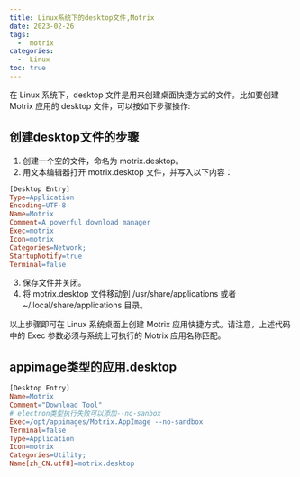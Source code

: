 ```yaml
---
title: Linux系统下的desktop文件,Motrix
date: 2023-02-26
tags:
  -  motrix
categories:
  -  Linux
toc: true
---
```


在 Linux 系统下，desktop 文件是用来创建桌面快捷方式的文件。比如要创建 Motrix 应用的 desktop 文件，可以按如下步骤操作:

<!-- more -->

## 创建desktop文件的步骤

1. 创建一个空的文件，命名为 motrix.desktop。
2. 用文本编辑器打开 motrix.desktop 文件，并写入以下内容：

```makefile
[Desktop Entry]
Type=Application
Encoding=UTF-8
Name=Motrix
Comment=A powerful download manager
Exec=motrix
Icon=motrix
Categories=Network;
StartupNotify=true
Terminal=false
```

3. 保存文件并关闭。
4. 将 motrix.desktop 文件移动到 /usr/share/applications 或者 ~/.local/share/applications 目录。
   
以上步骤即可在 Linux 系统桌面上创建 Motrix 应用快捷方式。请注意，上述代码中的 Exec 参数必须与系统上可执行的 Motrix 应用名称匹配。

## appimage类型的应用.desktop

```makefile
[Desktop Entry]
Name=Motrix
Comment="Download Tool"
# electron类型执行失败可以添加--no-sanbox
Exec=/opt/appimages/Motrix.AppImage --no-sandbox 
Terminal=false
Type=Application
Icon=motrix
Categories=Utility;
Name[zh_CN.utf8]=motrix.desktop
```
